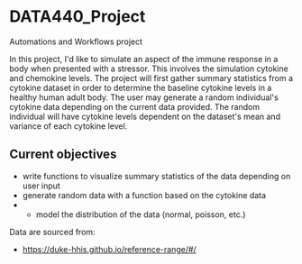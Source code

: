 # DATA440_Project
Automations and Workflows project

In this project, I'd like to simulate an aspect of the immune response in a body when presented with a stressor. This involves the simulation cytokine and chemokine levels. The project will first gather summary statistics from a cytokine dataset in order to determine the baseline cytokine levels in a healthy human adult body. The user may generate a random individual's cytokine data depending on the current data provided. The random individual will have cytokine levels dependent on the dataset's mean and variance of each cytokine level.

Current objectives
---
- write functions to visualize summary statistics of the data depending on user input
- generate random data with a function based on the cytokine data
- - model the distribution of the data (normal, poisson, etc.)

Data are sourced from:
- https://duke-hhis.github.io/reference-range/#/
